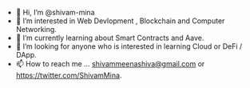 - 👋 Hi, I’m @shivam-mina
- 👀 I’m interested in Web Devlopment , Blockchain and  Computer Networking.
- 🌱 I’m currently learning about Smart Contracts and Aave.
- 💞️ I’m looking for anyone who is interested in learning Cloud or DeFi / DApp.
- 📫 How to reach me ... shivammeenashiva@gmail.com or https://twitter.com/ShivamMina.

<!---
shivam-mina/shivam-mina is a ✨ special ✨ repository because its `README.md` (this file) appears on your GitHub profile.
You can click the Preview link to take a look at your changes.
--->
